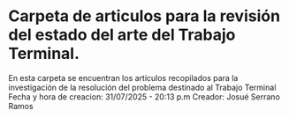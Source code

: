 # Carpeta de articulos para la revisión del estado del arte del Trabajo Terminal.

En esta carpeta se encuentran los artículos recopilados para la investigación de la resolución del problema destinado al Trabajo Terminal
Fecha y hora de creacion: 31/07/2025 - 20:13 p.m 
Creador: Josué Serrano Ramos

